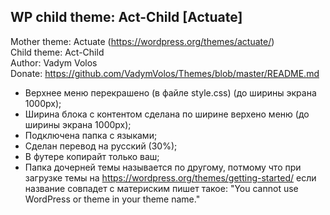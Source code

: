 ## WP child theme: Act-Child [Actuate]

Mother theme: Actuate (https://wordpress.org/themes/actuate/)  
Child theme:  Act-Child  
Author:       Vadym Volos  
Donate:       https://github.com/VadymVolos/Themes/blob/master/README.md  

- Верхнее меню перекрашено (в файле style.css) (до ширины экрана 1000px);
- Ширина блока с контентом сделана по ширине верхено меню (до ширины экрана 1000px);
- Подключена папка с языками;
- Сделан перевод на русский (30%);
- В футере копирайт только ваш;
- Папка дочерней темы называется по другому, потмому что при загрузке темы на https://wordpress.org/themes/getting-started/ если название совпадет с материским пишет такое: "You cannot use WordPress or theme in your theme name."
